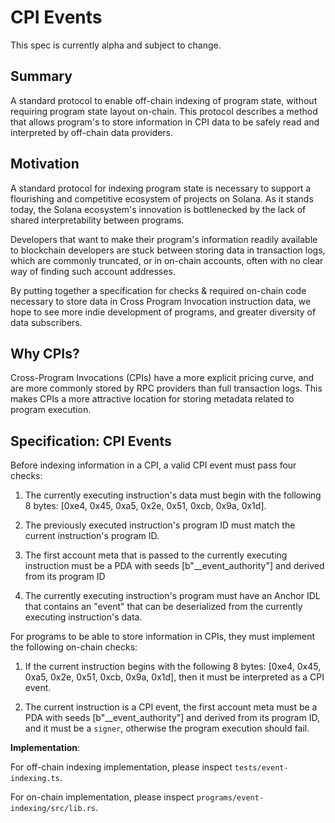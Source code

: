 # CPI Events

This spec is currently alpha and subject to change.

## Summary

A standard protocol to enable off-chain indexing of program state, without requiring program state layout on-chain. This protocol describes a method that allows program's to store information in CPI data to be safely read and interpreted by off-chain data providers.

## Motivation

A standard protocol for indexing program state is necessary to support a flourishing and competitive ecosystem of projects on Solana. As it stands today, the Solana ecosystem's innovation is bottlenecked by the lack of shared interpretability between programs. 

Developers that want to make their program's information readily available to blockchain developers are stuck between storing data in transaction logs, which are commonly truncated, or in on-chain accounts, often with no clear way of finding such account addresses. 

By putting together a specification for checks & required on-chain code necessary to store data in Cross Program Invocation instruction data, we hope to see more indie development of programs, and greater diversity of data subscribers.

## Why CPIs?

Cross-Program Invocations (CPIs) have a more explicit pricing curve, and are more commonly stored by RPC providers than full transaction logs. This makes CPIs a more attractive location for storing metadata related to program execution.

## Specification: CPI Events

Before indexing information in a CPI, a valid CPI event must pass four checks:

1. The currently executing instruction's data must begin with the following 8 bytes: [0xe4, 0x45, 0xa5, 0x2e, 0x51, 0xcb, 0x9a, 0x1d].

2. The previously executed instruction's program ID must match the current instruction's program ID.

3. The first account meta that is passed to the currently executing instruction must be a PDA with seeds [b"__event_authority"] and derived from its program ID

4. The currently executing instruction's program must have an Anchor IDL that contains an "event" that can be deserialized from the currently executing instruction's data.

For programs to be able to store information in CPIs, they must implement the following on-chain checks:

1. If the current instruction begins with the following 8 bytes: [0xe4, 0x45, 0xa5, 0x2e, 0x51, 0xcb, 0x9a, 0x1d], then it must be interpreted as a CPI event.

2. The current instruction is a CPI event, the first account meta must be a PDA with seeds [b"__event_authority"] and derived from its program ID, and it must be a `signer`, otherwise the program execution should fail.


**Implementation**: <!-- link to implementation/documentation/PoC -->

For off-chain indexing implementation, please inspect `tests/event-indexing.ts`. 

For on-chain implementation, please inspect `programs/event-indexing/src/lib.rs`.